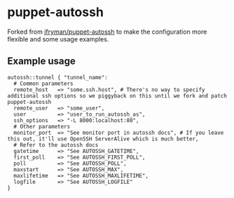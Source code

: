 # puppet-autossh

Forked from [jfryman/puppet-autossh](https://github.com/jfryman/puppet-autossh) to make the configuration more flexible and some usage examples.

## Example usage

```puppet
autossh::tunnel { "tunnel_name":
  # Common parameters
  remote_host   => "some.ssh.host", # There's no way to specify additional ssh options so we piggyback on this until we fork and patch puppet-autossh
  remote_user   => "some_user",
  user          => "user_to_run_autossh_as",
  ssh_options   => "-L 8000:localhost:80",
  # Other parameters
  monitor_port  => "See monitor port in autossh docs", # If you leave this out, it'll use OpenSSH ServerAlive which is much better,
  # Refer to the autossh docs
  gatetime      => "See AUTOSSH_GATETIME",
  first_poll    => "See AUTOSSH_FIRST_POLL",
  poll          => "See AUTOSSH_POLL",
  maxstart      => "See AUTOSSH_MAX",
  maxlifetime   => "See AUTOSSH_MAXLIFETIME",
  logfile       => "See AUTOSSH_LOGFILE"
}
```
